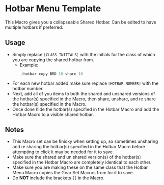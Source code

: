 # Hotbar Menu Template

This Macro gives you a collapseable Shared Hotbar. Can be edited to have multiple hotbars if preferred.

## Usage

 - Simply replace `[CLASS INITIALS]` with the initials for the class of which you are copying the shared hotbar from.
    - Example:
    ```cs
        /hotbar copy BRD 10 share 10
    ```
 - For each new hotbar added make sure replace `[HOTBAR NUMBER]` with the hotbar number.
 - Next, add all of you items to both the shared and unshared versions of the hotbar(s) specified in the Macro, then share, unshare, and re share the hotbar(s) specified in the Macro.
 - Once done hide the hotbar(s) specified in the Hotbar Macro and add the Hotbar Macro to a visible shared hotbar.

## Notes

 - This Macro set can be finicky when setting up, so sometimes unsharing and re sharing the hotbar(s) specified in the Hotbar Macro before attempting to click it may be needed for it to save.
 - Make sure the shared and un shared version(s) of the hotbar(s) specified in the Hotbar Macro are completely identical to each other.
 - Make sure you are making these on the same class that the Hotbar Menu Macro copies the Gear Set Macros from for it to save.
 - Do **NOT** include the brackets `[]` in the Macro.
